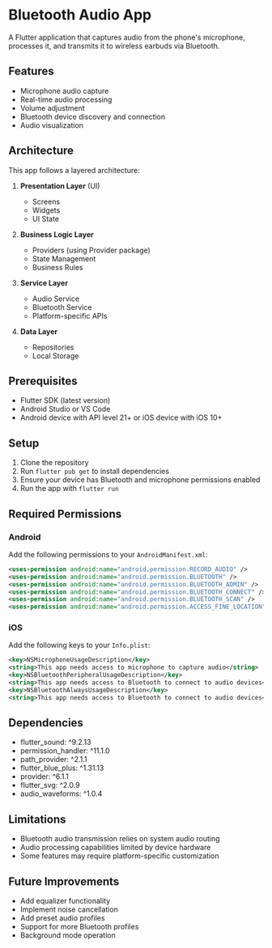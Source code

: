 # Bluetooth Audio App

A Flutter application that captures audio from the phone's microphone, processes it, and transmits it to wireless earbuds via Bluetooth.

## Features

- Microphone audio capture
- Real-time audio processing
- Volume adjustment
- Bluetooth device discovery and connection
- Audio visualization

## Architecture

This app follows a layered architecture:

1. **Presentation Layer** (UI)
   - Screens
   - Widgets
   - UI State

2. **Business Logic Layer**
   - Providers (using Provider package)
   - State Management
   - Business Rules

3. **Service Layer**
   - Audio Service
   - Bluetooth Service
   - Platform-specific APIs

4. **Data Layer**
   - Repositories
   - Local Storage

## Prerequisites

- Flutter SDK (latest version)
- Android Studio or VS Code
- Android device with API level 21+ or iOS device with iOS 10+

## Setup

1. Clone the repository
2. Run `flutter pub get` to install dependencies
3. Ensure your device has Bluetooth and microphone permissions enabled
4. Run the app with `flutter run`

## Required Permissions

### Android
Add the following permissions to your `AndroidManifest.xml`:

```xml
<uses-permission android:name="android.permission.RECORD_AUDIO" />
<uses-permission android:name="android.permission.BLUETOOTH" />
<uses-permission android:name="android.permission.BLUETOOTH_ADMIN" />
<uses-permission android:name="android.permission.BLUETOOTH_CONNECT" />
<uses-permission android:name="android.permission.BLUETOOTH_SCAN" />
<uses-permission android:name="android.permission.ACCESS_FINE_LOCATION" />
```

### iOS
Add the following keys to your `Info.plist`:

```xml
<key>NSMicrophoneUsageDescription</key>
<string>This app needs access to microphone to capture audio</string>
<key>NSBluetoothPeripheralUsageDescription</key>
<string>This app needs access to Bluetooth to connect to audio devices</string>
<key>NSBluetoothAlwaysUsageDescription</key>
<string>This app needs access to Bluetooth to connect to audio devices</string>
```

## Dependencies

- flutter_sound: ^9.2.13
- permission_handler: ^11.1.0
- path_provider: ^2.1.1
- flutter_blue_plus: ^1.31.13
- provider: ^6.1.1
- flutter_svg: ^2.0.9
- audio_waveforms: ^1.0.4

## Limitations

- Bluetooth audio transmission relies on system audio routing
- Audio processing capabilities limited by device hardware
- Some features may require platform-specific customization

## Future Improvements

- Add equalizer functionality
- Implement noise cancellation
- Add preset audio profiles
- Support for more Bluetooth profiles
- Background mode operation
